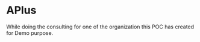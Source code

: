 # APlus

While doing the consulting for one of the organization this POC has created for Demo purpose.
